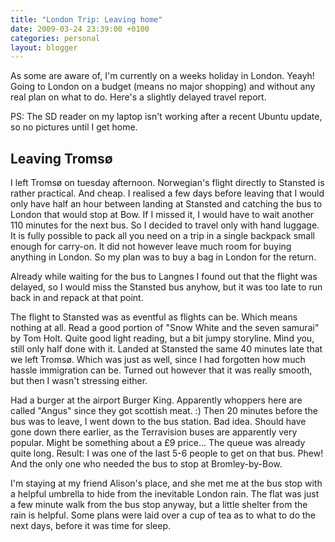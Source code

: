 ```yaml
---
title: "London Trip: Leaving home"
date: 2009-03-24 23:39:00 +0100
categories: personal
layout: blogger
---
```


As some are aware of, I'm currently on a weeks holiday in London. Yeayh! Going
to London on a budget (means no major shopping) and without any real plan on
what to do. Here's a slightly delayed travel report.

PS: The SD reader on my laptop isn't working after a recent Ubuntu update, so no
pictures until I get home.

## Leaving Tromsø

I left Tromsø on tuesday afternoon. Norwegian's flight directly to Stansted is
rather practical. And cheap. I realised a few days before leaving that I would
only have half an hour between landing at Stansted and catching the bus to
London that would stop at Bow. If I missed it, I would have to wait another 110
minutes for the next bus. So I decided to travel only with hand luggage. It is
fully possible to pack all you need on a trip in a single backpack small enough
for carry-on. It did not however leave much room for buying anything in London.
So my plan was to buy a bag in London for the return.

Already while waiting for the bus to Langnes I found out that the flight was
delayed, so I would miss the Stansted bus anyhow, but it was too late to run
back in and repack at that point.

The flight to Stansted was as eventful as flights can be. Which means nothing at
all. Read a good portion of "Snow White and the seven samurai" by Tom Holt.
Quite good light reading, but a bit jumpy storyline. Mind you, still only half
done with it. Landed at Stansted the same 40 minutes late that we left Tromsø.
Which was just as well, since I had forgotten how much hassle immigration can
be. Turned out however that it was really smooth, but then I wasn't stressing
either.

Had a burger at the airport Burger King. Apparently whoppers here are called
"Angus" since they got scottish meat. :) Then 20 minutes before the bus was to
leave, I went down to the bus station. Bad idea. Should have gone down there
earlier, as the Terravision buses are apparently very popular. Might be
something about a £9 price... The queue was already quite long. Result: I was
one of the last 5-6 people to get on that bus. Phew! And the only one who needed
the bus to stop at Bromley-by-Bow.

I'm staying at my friend Alison's place, and she met me at the bus stop with a
helpful umbrella to hide from the inevitable London rain. The flat was just a
few minute walk from the bus stop anyway, but a little shelter from the rain is
helpful. Some plans were laid over a cup of tea as to what to do the next days,
before it was time for sleep.
